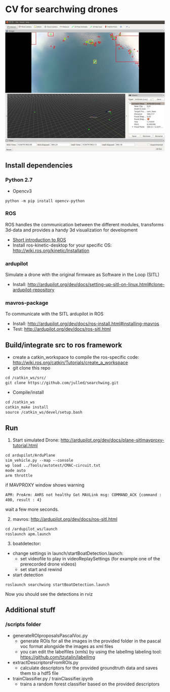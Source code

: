 # CV for searchwing drones
![alt text](https://raw.githubusercontent.com/julled/searchwing/master/screenshot.jpg)
## Install dependencies
### Python 2.7  
* Opencv3 
```
python -m pip install opencv-python
```
### ROS
ROS handles the communication between the different modules, transforms 3d-data and provides a handy 3d visualization for development
* [Short introduction to ROS](https://courses.cs.washington.edu/courses/cse466/11au/calendar/ros_cc_1_intro-jrsedit.pdf)
* Install ros-kinetic-desktop for your specific OS: http://wiki.ros.org/kinetic/Installation

### ardupilot
Simulate a drone with the original firmware as Software in the Loop (SITL)
* Install: http://ardupilot.org/dev/docs/setting-up-sitl-on-linux.html#clone-ardupilot-repository
### mavros-package
To communicate with the SITL ardupilot in ROS
* Install: http://ardupilot.org/dev/docs/ros-install.html#installing-mavros
* Test: http://ardupilot.org/dev/docs/ros-sitl.html
    
## Build/integrate src to ros framework
* create a catkin_workspace to compile the ros-specific code: http://wiki.ros.org/catkin/Tutorials/create_a_workspace
* git clone this repo  
```
cd /catkin_ws/src/
git clone https://github.com/julled/searchwing.git
```
* Compile/install  
``` 
cd /catkin_ws  
catkin_make install
source /catkin_ws/devel/setup.bash
```
## Run 
1. Start simulated Drone: http://ardupilot.org/dev/docs/plane-sitlmavproxy-tutorial.html
```
cd ardupilot/ArduPlane
sim_vehicle.py --map --console
wp load ../Tools/autotest/CMAC-circuit.txt
mode auto
arm throttle 
```
if MAVPROXY window shows warning 
```
APM: PreArm: AHRS not healthy Got MAVLink msg: COMMAND_ACK {command : 400, result : 4}
```
wait a few more seconds.

2. mavros: http://ardupilot.org/dev/docs/ros-sitl.html
```
cd /ardupilot_ws/launch
roslaunch apm.launch
```
3. boatdetector: 
* change settings in launch/startBoatDetection.launch:
    * set videofile to play in videoReplaySettings (for example one of the prerecorded drone videos)
    * set start and rewind 
* start detection
```
roslaunch searchwing startBoatDetection.launch
```
Now you should see the detections in rviz 

     
## Additional stuff
### /scripts folder
* generateROIproposalsPascalVoc.py
    * generate ROIs for all the images in the provided folder in the pascal voc format alongside the images as xml files
    * you can edit the labelfiles (xmls) by using the labelImg labeling tool: https://github.com/tzutalin/labelImg
* extractDescriptorsFromROIs.py
    * calculate descriptors for the provided groundtruth data and saves them to a hdf5 file 
* trainClassifier.py / trainClassifier.ipynb
    * trains a random forest classifier based on the provided descriptors
        
        
    



